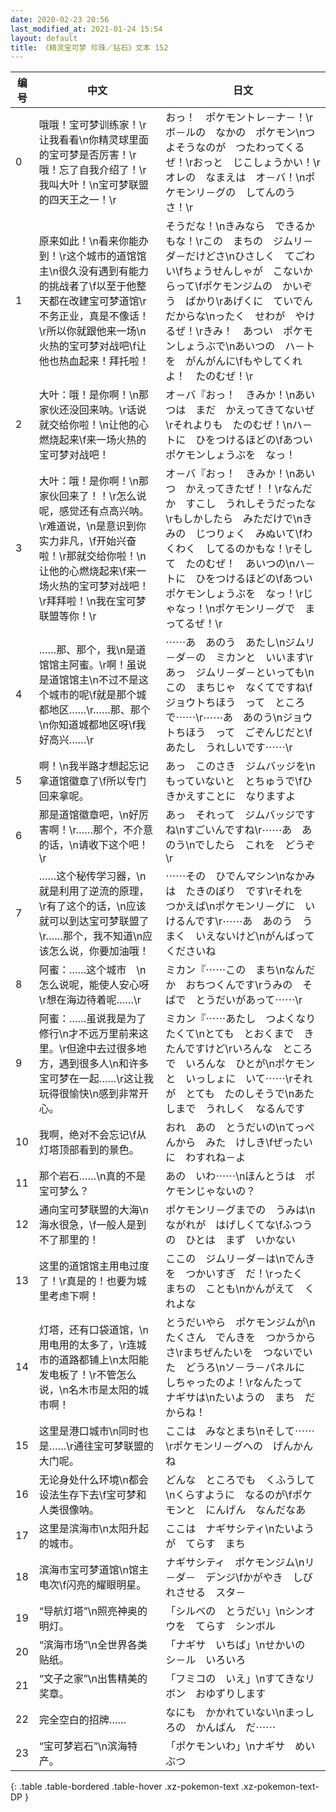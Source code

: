 ```yaml
---
date: 2020-02-23 20:56
last_modified_at: 2021-01-24 15:54
layout: default
title: 《精灵宝可梦 珍珠／钻石》文本 152
---
```

| 编号 | 中文 | 日文 |
| ---- | ---- | ---- |
| 0 | 哦哦！宝可梦训练家！\r让我看看\n你精灵球里面的宝可梦是否厉害！\r哦！忘了自我介绍了！\r我叫大叶！\n宝可梦联盟的四天王之一！\r | おっ！　ポケモントレ－ナ－！\rボ－ルの　なかの　ポケモン\nつよそうなのが　つたわってくるぜ！\rおっと　じこしょうかい！\rオレの　なまえは　オ－バ！\nポケモンリ－グの　してんのう　さ！\r |
| 1 | 原来如此！\n看来你能办到！\r这个城市的道馆馆主\n很久没有遇到有能力的挑战者了\f以至于他整天都在改建宝可梦道馆\r不务正业，真是不像话！\r所以你就跟他来一场\n火热的宝可梦对战吧\f让他也热血起来！拜托啦！ | そうだな！\nきみなら　できるかもな！\rこの　まちの　ジムリ－ダ－だけどさ\nひさしく　てごわい\fちょうせんしゃが　こないからって\fポケモンジムの　かいぞう　ばかり\rあげくに　ていでん　だからな\nったく　せわが　やけるぜ！\rきみ！　あつい　ポケモンしょうぶで\nあいつの　ハ－トを　がんがんに\fもやしてくれよ！　たのむぜ！\r　 |
| 2 | 大叶：哦！是你啊！\n那家伙还没回来呐。\r话说就交给你啦！\n让他的心燃烧起来\f来一场火热的宝可梦对战吧！ | オ－バ『おっ！　きみか！\nあいつは　まだ　かえってきてないぜ\rそれよりも　たのむぜ！\nハ－トに　ひをつけるほどの\fあつい　ポケモンしょうぶを　なっ！ |
| 3 | 大叶：哦！是你啊！\n那家伙回来了！！\r怎么说呢，感觉还有点高兴呐。\r难道说，\n是意识到你实力非凡，\f开始兴奋啦！\r那就交给你啦！\n让他的心燃烧起来\f来一场火热的宝可梦对战吧！\r拜拜啦！\n我在宝可梦联盟等你！\r | オ－バ『おっ！　きみか！\nあいつ　かえってきたぜ！！\rなんだか　すこし　うれしそうだったな\rもしかしたら　みただけで\nきみの　じつりょく　みぬいて\fわくわく　してるのかもな！\rそして　たのむぜ！　あいつの\nハ－トに　ひをつけるほどの\fあつい　ポケモンしょうぶを　なっ！\rじゃなっ！\nポケモンリ－グで　まってるぜ！\r |
| 4 | ……那、那个，我\n是道馆馆主阿蜜。\r啊！虽说是道馆馆主\n不过不是这个城市的呢\f就是那个城都地区……\r……那、那个\n你知道城都地区呀\f我好高兴……\r | ⋯⋯あ　あのう　あたし\nジムリ－ダ－の　ミカンと　いいます\rあっ　ジムリ－ダ－といっても\nこの　まちじゃ　なくてですね\fジョウトちほう　って　ところで⋯⋯\r⋯⋯あ　あのう\nジョウトちほう　って　ごぞんじだと\fあたし　うれしいです⋯⋯\r |
| 5 | 啊！\n我半路才想起忘记拿道馆徽章了\f所以专门回来拿呢。 | あっ　このさき　ジムバッジを\nもっていないと　とちゅうで\fひきかえすことに　なりますよ |
| 6 | 那是道馆徽章吧，\n好厉害啊！\r……那个，不介意的话，\n请收下这个吧！\r | あっ　それって　ジムバッジですね\nすごいんですね\r⋯⋯あ　あのう\nでしたら　これを　どうぞ\r |
| 7 | ……这个秘传学习器，\n就是利用了逆流的原理，\r有了这个的话，\n应该就可以到达宝可梦联盟了\r……那个，我不知道\n应该怎么说，你要加油哦！ | ⋯⋯その　ひでんマシン\nなかみは　たきのぼり　です\rそれを　つかえば\nポケモンリ－グに　いけるんです\r⋯⋯あ　あのう　うまく　いえないけど\nがんばって　くださいね |
| 8 | 阿蜜：……这个城市　\n怎么说呢，能使人安心呀\r想在海边待着呢……\r | ミカン『⋯⋯この　まち\nなんだか　おちつくんです\rうみの　そばで　とうだいがあって⋯⋯\r |
| 9 | 阿蜜：……虽说我是为了修行\n才不远万里前来这里。\r但途中去过很多地方，遇到很多人\n和许多宝可梦在一起……\r这让我玩得很愉快\n感到非常开心。 | ミカン『⋯⋯あたし　つよくなりたくて\nとても　とおくまで　きたんですけど\rいろんな　ところで　いろんな　ひとが\nポケモンと　いっしょに　いて⋯⋯\rそれが　とても　たのしそうで\nあたしまで　うれしく　なるんです |
| 10 | 我啊，绝对不会忘记\f从灯塔顶部看到的景色。 | おれ　あの　とうだいの\nてっぺんから　みた　けしき\fぜったいに　わすれね－よ |
| 11 | 那个岩石……\n真的不是宝可梦么？ | あの　いわ⋯⋯\nほんとうは　ポケモンじゃないの？ |
| 12 | 通向宝可梦联盟的大海\n海水很急，\f一般人是到不了那里的！ | ポケモンリ－グまでの　うみは\nながれが　はげしくてな\fふつうの　ひとは　まず　いかない |
| 13 | 这里的道馆馆主用电过度了！\r真是的！也要为城里考虑下啊！ | ここの　ジムリ－ダ－は\nでんきを　つかいすぎ　だ！\rったく　まちの　ことも\nかんがえて　くれよな |
| 14 | 灯塔，还有口袋道馆，\n用电用的太多了，\r连城市的道路都铺上\n太阳能发电板了！\r不管怎么说，\n名木市是太阳的城市啊！ | とうだいやら　ポケモンジムが\nたくさん　でんきを　つかうからさ\rまちぜんたいを　つないでいた　どうろ\nソ－ラ－パネルに　しちゃったのよ！\rなんたって　ナギサは\nたいようの　まち　だからね！ |
| 15 | 这里是港口城市\n同时也是……\r通往宝可梦联盟的大门呢。 | ここは　みなとまち\nそして⋯⋯\rポケモンリ－グへの　げんかん　ね |
| 16 | 无论身处什么环境\n都会设法生存下去\f宝可梦和人类很像呐。 | どんな　ところでも　くふうして\nくらすように　なるのが\fポケモンと　にんげん　なんだなあ |
| 17 | 这里是滨海市\n太阳升起的城市。 | ここは　ナギサシティ\nたいようが　てらす　まち |
| 18 | 滨海市宝可梦道馆\n馆主电次\f闪亮的耀眼明星。 | ナギサシティ　ポケモンジム\nリ－ダ－　デンジ\fかがやき　しびれさせる　スタ－ |
| 19 | “导航灯塔”\n照亮神奥的明灯。 | 「シルベの　とうだい」\nシンオウを　てらす　シンボル |
| 20 | “滨海市场”\n全世界各类贴纸。 | 「ナギサ　いちば」\nせかいの　シ－ル　いろいろ |
| 21 | “文子之家”\n出售精美的奖章。 | 「フミコの　いえ」\nすてきなリボン　おゆずりします |
| 22 | 完全空白的招牌…… | なにも　かかれていない\nまっしろの　かんばん　だ⋯⋯ |
| 23 | “宝可梦岩石”\n滨海特产。 | 「ポケモンいわ」\nナギサ　めいぶつ |
{: .table .table-bordered .table-hover .xz-pokemon-text .xz-pokemon-text-DP }